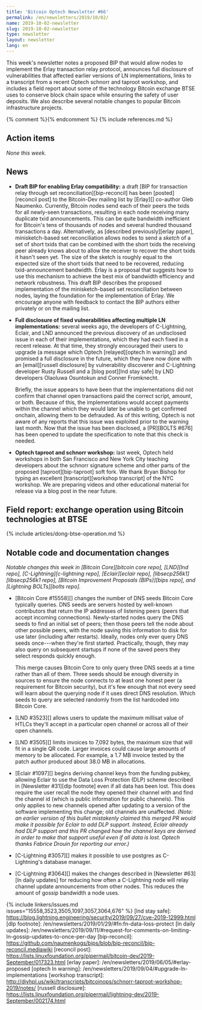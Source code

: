 ```yaml
---
title: 'Bitcoin Optech Newsletter #66'
permalink: /en/newsletters/2019/10/02/
name: 2019-10-02-newsletter
slug: 2019-10-02-newsletter
type: newsletter
layout: newsletter
lang: en
---
```

This week's newsletter notes a proposed BIP that would allow nodes to
implement the Erlay transaction relay protocol, announces full
disclosure of vulnerabilities that affected earlier versions of LN
implementations, links to a transcript from a recent Optech schnorr
and taproot workshop, and includes a field report about some of the
technology Bitcoin exchange BTSE uses to conserve block chain
space while ensuring the safety of user deposits.  We also
describe several notable changes to popular Bitcoin infrastructure
projects.

{% comment %}<!-- include references.md below the fold but above any Jekyll/Liquid variables-->{% endcomment %}
{% include references.md %}

## Action items

*None this week.*

## News

- **Draft BIP for enabling Erlay compatibility:** a draft [BIP for
  transaction relay through set reconciliation][bip-reconcil] has been
  [posted][reconcil post] to the Bitcoin-Dev mailing list by [Erlay][]
  co-author Gleb Naumenko.  Currently, Bitcoin nodes send each of their
  peers the txids for all newly-seen transactions, resulting in each
  node receiving many duplicate txid announcements.  This can be quite
  bandwidth inefficient for Bitcoin's tens of thousands of nodes and
  several hundred thousand transactions a day.  Alternatively, as [described
  previously][erlay paper], minisketch-based set reconciliation allows
  nodes to send a *sketch* of a set of short txids that can be combined
  with the short txids the receiving peer already knows about to allow the
  receiver to recover the short txids it hasn't seen yet.  The size of the
  sketch is roughly equal to the expected size of the short txids that need to
  be recovered, reducing txid-announcement bandwidth.  Erlay is a
  proposal that suggests how to use this mechanism to achieve the best
  mix of bandwidth efficiency and network robustness.  This draft BIP
  describes the proposed implementation of the minisketch-based set
  reconciliation between nodes, laying the foundation for the
  implementation of Erlay.  We encourage anyone with feedback to contact
  the BIP authors either privately or on the mailing list.

- **Full disclosure of fixed vulnerabilities affecting multiple LN implementations:**
  several weeks ago, the developers of C-Lightning,
  Eclair, and LND announced the previous discovery of an undisclosed
  issue in each of their implementations, which they had each fixed in a
  recent release.  At that time, they strongly encouraged their users to
  upgrade (a message which Optech [relayed][optech ln warning]) and
  promised a full disclosure in the future, which they have now done
  with an [email][russell disclosure] by vulnerability discoverer and
  C-Lightning developer Rusty Russell and a [blog post][lnd stay safe]
  by LND developers Olaoluwa Osuntokun and Conner Fromknecht.

  Briefly, the issue appears to have been that the implementations did not
  confirm that channel open transactions paid the correct script,
  amount, or both.  Because of this, the implementations would accept
  payments within the channel which they would later be unable to get
  confirmed onchain, allowing them to be defrauded.  As of this writing,
  Optech is not aware of any reports that this issue was exploited
  prior to the warning last month.  Now that the issue has
  been disclosed, a [PR][BOLTS #676] has been opened to update the
  specification to note that this check is needed.

- **Optech taproot and schnorr workshop:** last week, Optech held workshops in
  both San Francisco and New York City teaching developers about the
  schnorr signature scheme and other parts of the proposed
  [taproot][bip-taproot] soft fork.  We thank Bryan Bishop for typing an
  excellent [transcript][workshop transcript] of the NYC workshop.  We
  are preparing videos and other educational material for release via a
  blog post in the near future.

## Field report: exchange operation using Bitcoin technologies at BTSE

{% include articles/dong-btse-operation.md %}

## Notable code and documentation changes

*Notable changes this week in [Bitcoin Core][bitcoin core repo],
[LND][lnd repo], [C-Lightning][c-lightning repo], [Eclair][eclair repo],
[libsecp256k1][libsecp256k1 repo], [Bitcoin Improvement Proposals
(BIPs)][bips repo], and [Lightning BOLTs][bolts repo].*

- [Bitcoin Core #15558][] changes the number of DNS seeds Bitcoin Core
  typically queries.  DNS seeds are servers hosted by well-known
  contributors that return the IP addresses of listening peers (peers
  that accept incoming connections).  Newly-started nodes query the DNS
  seeds to find an initial set of peers; then those peers tell the node
  about other possible peers, with the node saving this information to
  disk for use later (including after restarts).  Ideally, nodes only
  ever query DNS seeds once---when they're first started.  Practically,
  though, they may also query on subsequent startups if none of the
  saved peers they select responds quickly enough.

  This merge causes Bitcoin Core to only query three DNS seeds at a
  time rather than all of them.  Three seeds should be enough
  diversity in sources to ensure the node connects to at least one
  honest peer (a requirement for Bitcoin security), but it's few enough
  that not every seed will learn about the querying node if it uses
  direct DNS resolution.  Which seeds to query are selected randomly
  from the list hardcoded into Bitcoin Core.

- [LND #3523][] allows users to update the maximum millisat value of
  HTLCs they'll accept in a particular open channel or across all of
  their open channels.

- [LND #3505][] limits invoices to 7,092 bytes, the maximum size that
  will fit in a single QR code.  Larger invoices could cause large
  amounts of memory to be allocated.  For example, a 1.7 MB invoice
  tested by the patch author produced about 38.0 MB in allocations.

- [Eclair #1097][] begins deriving channel keys from the funding pubkey,
  allowing Eclair to use the Data Loss Protection (DLP) scheme described
  in [Newsletter #31][dlp footnote] even if all data has been lost.
  This does require the user recall the node they opened their channel
  with and find the channel id (which is public information for public
  channels).
  This only applies to new channels
  opened after updating to a version of the software implementing this
  change; old channels are unaffected.  *(Note: an earlier version of
  this bullet mistakenly claimed this merged PR would make it possible
  for Eclair to add DLP support.  Instead, Eclair already had DLP
  support and this PR changed how the channel keys are derived in order
  to make that support useful even if all data is lost.  Optech thanks
  Fabrice Drouin for reporting our error.)*

- [C-Lightning #3057][] makes it possible to use postgres as
  C-Lightning's database manager.

- [C-Lightning #3064][] makes the changes described in [Newsletter
  #63][ln daily updates] for reducing how often a C-Lightning node will
  relay channel update announcements from other nodes.  This reduces the
  amount of gossip bandwidth a node uses.

{% include linkers/issues.md issues="15558,3523,3505,1097,3057,3064,676" %}
[lnd stay safe]: https://blog.lightning.engineering/security/2019/09/27/cve-2019-12999.html
[dlp footnote]: /en/newsletters/2019/01/29/#fn:fn-data-loss-protect
[ln daily updates]: /en/newsletters/2019/09/11/#request-for-comments-on-limiting-ln-gossip-updates-to-once-per-day
[bip-reconcil]: https://github.com/naumenkogs/bips/blob/bip-reconcil/bip-reconcil.mediawiki
[reconcil post]: https://lists.linuxfoundation.org/pipermail/bitcoin-dev/2019-September/017323.html
[erlay paper]: /en/newsletters/2019/06/05/#erlay-proposed
[optech ln warning]: /en/newsletters/2019/09/04/#upgrade-ln-implementations
[workshop transcript]: http://diyhpl.us/wiki/transcripts/bitcoinops/schnorr-taproot-workshop-2019/notes/
[russell disclosure]: https://lists.linuxfoundation.org/pipermail/lightning-dev/2019-September/002174.html
